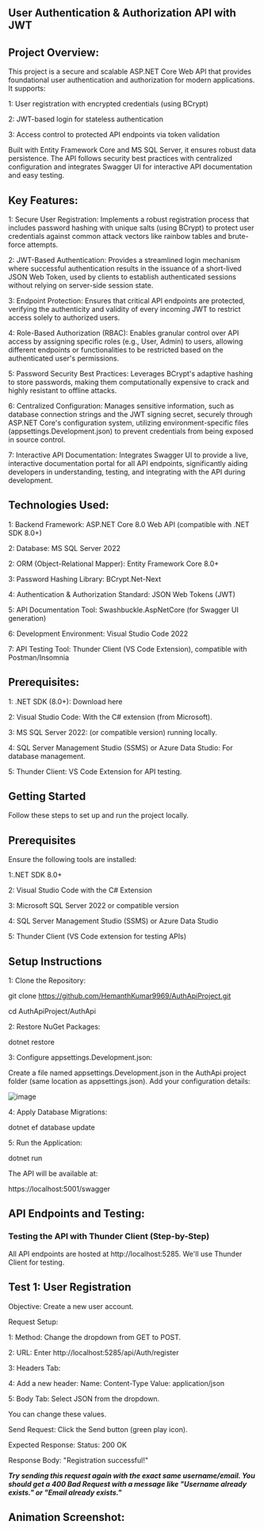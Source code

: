 ## User Authentication & Authorization API with JWT ##

## Project Overview:

This project is a secure and scalable ASP.NET Core Web API that provides foundational user authentication and authorization for modern applications. It supports:

1: User registration with encrypted credentials (using BCrypt)

2: JWT-based login for stateless authentication

3: Access control to protected API endpoints via token validation

Built with Entity Framework Core and MS SQL Server, it ensures robust data persistence. The API follows security best practices with centralized configuration and integrates Swagger UI for interactive API documentation and easy testing.

## Key Features:

1: Secure User Registration: Implements a robust registration process that includes password hashing with unique salts (using BCrypt) to protect user credentials against common attack vectors like rainbow tables and brute-force attempts.

2: JWT-Based Authentication: Provides a streamlined login mechanism where successful authentication results in the issuance of a short-lived JSON Web Token, used by clients to establish authenticated sessions without relying on server-side session state.

3: Endpoint Protection: Ensures that critical API endpoints are protected, verifying the authenticity and validity of every incoming JWT to restrict access solely to authorized users.

4: Role-Based Authorization (RBAC): Enables granular control over API access by assigning specific roles (e.g., User, Admin) to users, allowing different endpoints or functionalities to be restricted based on the authenticated user's permissions.

5: Password Security Best Practices: Leverages BCrypt's adaptive hashing to store passwords, making them computationally expensive to crack and highly resistant to offline attacks.

6: Centralized Configuration: Manages sensitive information, such as database connection strings and the JWT signing secret, securely through ASP.NET Core's configuration system, utilizing environment-specific files (appsettings.Development.json) to prevent credentials from being exposed in source control.

7: Interactive API Documentation: Integrates Swagger UI to provide a live, interactive documentation portal for all API endpoints, significantly aiding developers in understanding, testing, and integrating with the API during development.

## Technologies Used:

1: Backend Framework: ASP.NET Core 8.0 Web API (compatible with .NET SDK 8.0+)

2: Database: MS SQL Server 2022

2: ORM (Object-Relational Mapper): Entity Framework Core 8.0+

3: Password Hashing Library: BCrypt.Net-Next

4: Authentication & Authorization Standard: JSON Web Tokens (JWT)

5: API Documentation Tool: Swashbuckle.AspNetCore (for Swagger UI generation)

6: Development Environment: Visual Studio Code 2022

7: API Testing Tool: Thunder Client (VS Code Extension), compatible with Postman/Insomnia

## Prerequisites: 

1: .NET SDK (8.0+): Download here

2: Visual Studio Code: With the C# extension (from Microsoft).

3: MS SQL Server 2022: (or compatible version) running locally.

4: SQL Server Management Studio (SSMS) or Azure Data Studio: For database management.

5: Thunder Client: VS Code Extension for API testing.

## Getting Started
Follow these steps to set up and run the project locally.

## Prerequisites
Ensure the following tools are installed:

1:.NET SDK 8.0+

2: Visual Studio Code with the C# Extension

3: Microsoft SQL Server 2022 or compatible version

4: SQL Server Management Studio (SSMS) or Azure Data Studio

5: Thunder Client (VS Code extension for testing APIs)

## Setup Instructions
1: Clone the Repository:

git clone https://github.com/HemanthKumar9969/AuthApiProject.git

cd AuthApiProject/AuthApi

2: Restore NuGet Packages:

dotnet restore

3: Configure appsettings.Development.json:

Create a file named appsettings.Development.json in the AuthApi project folder (same location as appsettings.json).
Add your configuration details:

![image](https://github.com/user-attachments/assets/bbf3b563-7f7a-4977-a256-500bdb83a6f7)

4️: Apply Database Migrations:

dotnet ef database update

5️: Run the Application: 

dotnet run

The API will be available at:

https://localhost:5001/swagger

## API Endpoints and Testing:
### Testing the API with Thunder Client (Step-by-Step)

All API endpoints are hosted at http://localhost:5285. We'll use Thunder Client for testing.

## Test 1: User Registration

Objective: Create a new user account.

Request Setup:

1: Method: Change the dropdown from GET to POST.

2: URL: Enter http://localhost:5285/api/Auth/register

3: Headers Tab:

4: Add a new header:
Name: Content-Type
Value: application/json

5: Body Tab:
Select JSON from the dropdown.




You can change these values.

Send Request: Click the Send button (green play icon).

Expected Response: Status: 200 OK

Response Body: "Registration successful!"

***Try sending this request again with the exact same username/email. You should get a 400 Bad Request with a message like "Username already exists." or "Email already exists."***


## Animation Screenshot:



